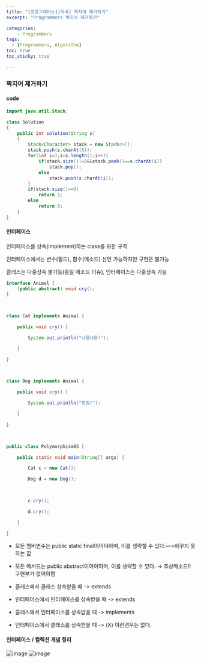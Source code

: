 ```yaml
---
title: "[프로그래머스][자바] 짝지어 제거하기"
excerpt: "Programmers 짝지어 제거하기"

categories:
    - Programmers
tags:
  - [Programmers, Algorithm]
toc: true
toc_sticky: true

---
```

### 짝지어 제거하기

#### code
```java
import java.util.Stack;

class Solution
{
    public int solution(String s)
    {
        Stack<Character> stack = new Stack<>();
        stack.push(s.charAt(0));
        for(int i=1;i<s.length();i++){
            if(stack.size()!=0&&stack.peek()==s.charAt(i))
                stack.pop();
            else
                stack.push(s.charAt(i));
        }
        if(stack.size()==0)
            return 1;
        else
            return 0;
    }
}
```
#### 인터페이스
인터페이스를 상속(implement)하는 class를 위한 규격

인터페이스에서는 변수(필드), 함수(메소드) 선언 가능하지만 구현은 불가능

클래스는 다중상속 불가능(동일 메소드 이슈), 인터페이스는 다중상속 가능

```java
interface Animal {
	(public abstract) void cry(); 
}

 

class Cat implements Animal {

    public void cry() {

        System.out.println("냐옹냐옹!");

    }

}

 

class Dog implements Animal {

    public void cry() {

        System.out.println("멍멍!");

    }

}

 

public class Polymorphism03 {

    public static void main(String[] args) {

        Cat c = new Cat();

        Dog d = new Dog();

 

        c.cry();

        d.cry();

    }

}
```

- 모든 멤버변수는 public static final이어야하며, 이를 생략할 수 있다.—>바꾸지 못하는 값
- 모든 메서드는 public abstract이어야하며, 이를 생략할 수 있다. → 추상메소드!! 구현부가 없어야함

- 클래스에서 클래스 상속받을 때 -> extends
- 인터페이스에서 인터페이스를 상속받을 때 -> extends
- 클래스에서 인터페이스를 상속받을 때 -> implements
- 인터페이스에서 클래스를 상속받을 때 -> (X) 이런경우는 없다.

#### 인터페이스 / 컬렉션 개념 정리
![image](https://github.com/ssoxong/ssoxong.github.io/assets/112956015/977cd429-fbde-4319-8c60-a33ed9148f53)
![image](https://github.com/ssoxong/ssoxong.github.io/assets/112956015/6feb8209-c1f9-49a1-a381-c886cfbcafbf)